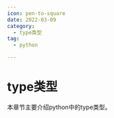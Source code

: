 ```yaml
---
icon: pen-to-square
date: 2022-03-09
category:
  - type类型
tag:
  - python

---
```


# type类型

本章节主要介绍python中的type类型。

<!-- more -->
